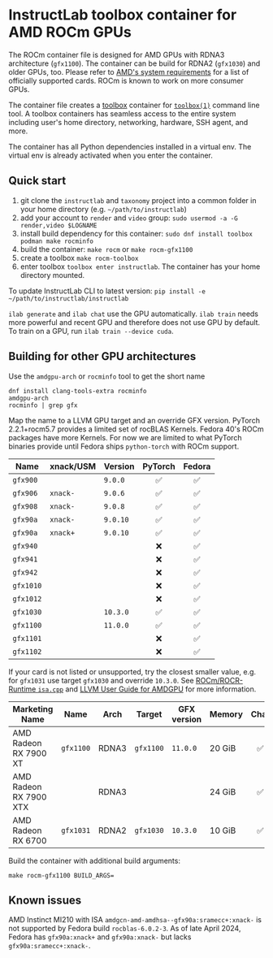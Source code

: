 # InstructLab toolbox container for AMD ROCm GPUs

The ROCm container file is designed for AMD GPUs with RDNA3 architecture (`gfx1100`). The container can be build for RDNA2 (`gfx1030`) and older GPUs, too. Please refer to [AMD's system requirements](https://rocm.docs.amd.com/projects/install-on-linux/en/develop/reference/system-requirements.html) for a list of officially supported cards. ROCm is known to work on more consumer GPUs.

The container file creates a [toolbox](https://github.com/containers/toolbox) container for [`toolbox(1)`](https://www.mankier.com/1/toolbox) command line tool. A toolbox containers has seamless access to the entire system including user's home directory, networking, hardware, SSH agent, and more.

The container has all Python dependencies installed in a virtual env. The virtual env is already activated when you enter the container.

## Quick start

1. git clone the `instructlab` and `taxonomy` project into a common folder in your
   home directory (e.g. `~/path/to/instructlab`)
2. add your account to `render` and `video` group: `sudo usermod -a -G render,video $LOGNAME`
3. install build dependency for this container: `sudo dnf install toolbox podman make rocminfo`
4. build the container: `make rocm` or `make rocm-gfx1100`
5. create a toolbox `make rocm-toolbox`
6. enter toolbox `toolbox enter instructlab`. The container has your
   home directory mounted.

To update InstructLab CLI to latest version: `pip install -e ~/path/to/instructlab/instructlab`

`ilab generate` and `ilab chat` use the GPU automatically. `ilab train` needs
more powerful and recent GPU and therefore does not use GPU by default. To
train on a GPU, run `ilab train --device cuda`.


## Building for other GPU architectures

Use the `amdgpu-arch` or `rocminfo` tool to get the short name

```shell
dnf install clang-tools-extra rocminfo
amdgpu-arch
rocminfo | grep gfx
```

Map the name to a LLVM GPU target and an override GFX version. PyTorch 2.2.1+rocm5.7 provides a limited set of rocBLAS Kernels. Fedora 40's ROCm packages have more Kernels. For now we are limited to what PyTorch binaries provide until Fedora ships `python-torch` with ROCm support.

| Name      | xnack/USM | Version  | PyTorch | Fedora |
|-----------|-----------|----------|:-------:|:------:|
| `gfx900`  |           | `9.0.0`  | ✅      | ✅     |
| `gfx906`  | `xnack-`  | `9.0.6`  | ✅      | ✅     |
| `gfx908`  | `xnack-`  | `9.0.8`  | ✅      | ✅     |
| `gfx90a`  | `xnack-`  | `9.0.10` | ✅      | ✅     |
| `gfx90a`  | `xnack+`  | `9.0.10` | ✅      | ✅     |
| `gfx940`  |           |          | ❌      | ✅     |
| `gfx941`  |           |          | ❌      | ✅     |
| `gfx942`  |           |          | ❌      | ✅     |
| `gfx1010` |           |          | ❌      | ✅     |
| `gfx1012` |           |          | ❌      | ✅     |
| `gfx1030` |           | `10.3.0` | ✅      | ✅     |
| `gfx1100` |           | `11.0.0` | ✅      | ✅     |
| `gfx1101` |           |          | ❌      | ✅     |
| `gfx1102` |           |          | ❌      | ✅     |

If your card is not listed or unsupported, try the closest smaller value, e.g. for `gfx1031` use target `gfx1030` and override `10.3.0`. See [ROCm/ROCR-Runtime `isa.cpp`](https://github.com/ROCm/ROCR-Runtime/blob/rocm-6.0.2/src/core/runtime/isa.cpp#L245) and [LLVM User Guide for AMDGPU](https://llvm.org/docs/AMDGPUUsage.html#processors) for more information.

| Marketing Name         | Name      | Arch  | Target    | GFX version | Memory | Chat | Train |
|------------------------|-----------|-------|-----------|-------------|--------|:----:|:-----:|
| AMD Radeon RX 7900 XT  | `gfx1100` | RDNA3 | `gfx1100` | `11.0.0`    | 20 GiB | ✅   | ✅    |
| AMD Radeon RX 7900 XTX |           | RDNA3 |           |             | 24 GiB | ✅   | ✅    |
| AMD Radeon RX 6700     | `gfx1031` | RDNA2 | `gfx1030` | `10.3.0`    | 10 GiB | ✅   | ❌    |

Build the container with additional build arguments:

```shell
make rocm-gfx1100 BUILD_ARGS=
```

## Known issues

AMD Instinct MI210 with ISA `amdgcn-amd-amdhsa--gfx90a:sramecc+:xnack-` is not supported by Fedora build `rocblas-6.0.2-3`. As of late April 2024, Fedora has `gfx90a:xnack+` and `gfx90a:xnack-` but lacks `gfx90a:sramecc+:xnack-`.